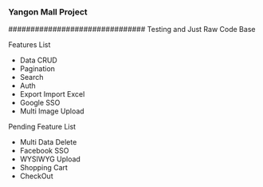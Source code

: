 <h3> Yangon Mall Project </h3>
###############################
Testing and Just Raw Code Base

Features List
- Data  CRUD
- Pagination
- Search
- Auth
- Export Import Excel
- Google SSO
- Multi Image Upload    

Pending Feature List
- Multi Data Delete
- Facebook SSO
- WYSIWYG Upload
- Shopping Cart
- CheckOut